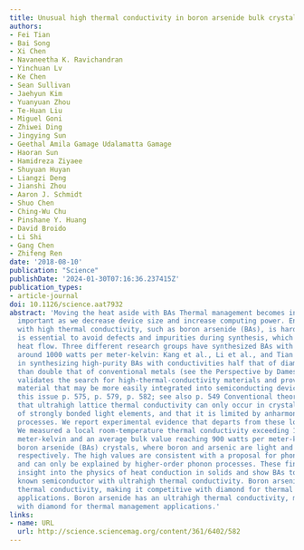 ```yaml
---
title: Unusual high thermal conductivity in boron arsenide bulk crystals
authors:
- Fei Tian
- Bai Song
- Xi Chen
- Navaneetha K. Ravichandran
- Yinchuan Lv
- Ke Chen
- Sean Sullivan
- Jaehyun Kim
- Yuanyuan Zhou
- Te-Huan Liu
- Miguel Goni
- Zhiwei Ding
- Jingying Sun
- Geethal Amila Gamage Udalamatta Gamage
- Haoran Sun
- Hamidreza Ziyaee
- Shuyuan Huyan
- Liangzi Deng
- Jianshi Zhou
- Aaron J. Schmidt
- Shuo Chen
- Ching-Wu Chu
- Pinshane Y. Huang
- David Broido
- Li Shi
- Gang Chen
- Zhifeng Ren
date: '2018-08-10'
publication: "Science"
publishDate: '2024-01-30T07:16:36.237415Z'
publication_types:
- article-journal
doi: 10.1126/science.aat7932
abstract: 'Moving the heat aside with BAs Thermal management becomes increasingly
  important as we decrease device size and increase computing power. Engineering materials
  with high thermal conductivity, such as boron arsenide (BAs), is hard because it
  is essential to avoid defects and impurities during synthesis, which would stop
  heat flow. Three different research groups have synthesized BAs with a thermal conductivity
  around 1000 watts per meter-kelvin: Kang et al., Li et al., and Tian et al. succeeded
  in synthesizing high-purity BAs with conductivities half that of diamond but more
  than double that of conventional metals (see the Perspective by Dames). The advance
  validates the search for high-thermal-conductivity materials and provides a new
  material that may be more easily integrated into semiconducting devices. Science,
  this issue p. 575, p. 579, p. 582; see also p. 549 Conventional theory predicts
  that ultrahigh lattice thermal conductivity can only occur in crystals composed
  of strongly bonded light elements, and that it is limited by anharmonic three-phonon
  processes. We report experimental evidence that departs from these long-held criteria.
  We measured a local room-temperature thermal conductivity exceeding 1000 watts per
  meter-kelvin and an average bulk value reaching 900 watts per meter-kelvin in bulk
  boron arsenide (BAs) crystals, where boron and arsenic are light and heavy elements,
  respectively. The high values are consistent with a proposal for phonon-band engineering
  and can only be explained by higher-order phonon processes. These findings yield
  insight into the physics of heat conduction in solids and show BAs to be the only
  known semiconductor with ultrahigh thermal conductivity. Boron arsenide has an ultrahigh
  thermal conductivity, making it competitive with diamond for thermal management
  applications. Boron arsenide has an ultrahigh thermal conductivity, making it competitive
  with diamond for thermal management applications.'
links:
- name: URL
  url: http://science.sciencemag.org/content/361/6402/582
---
```

